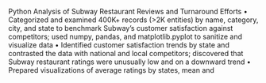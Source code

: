 Python Analysis of Subway Restaurant Reviews and Turnaround Efforts
• Categorized and examined 400K+ records (>2K entities) by name, category, city, and state to benchmark Subway’s customer satisfaction against competitors; used numpy, pandas, and matplotlib.pyplot to sanitize and visualize data
• Identified customer satisfaction trends by state and contrasted the data with national and local competitors; discovered that Subway restaurant ratings were unusually low and on a downward trend
• Prepared visualizations of average ratings by states, mean and
